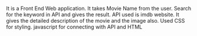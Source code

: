 It is a Front End Web application.
It takes Movie Name from the user.
Search for the keyword in API and gives the result.
API used is imdb website.
It gives the detailed description of the movie and the image also.
Used CSS for styling. 
javascript for connecting with API and HTML
